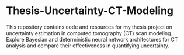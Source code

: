 # Thesis-Uncertainty-CT-Modeling
This repository contains code and resources for my thesis project on uncertainty estimation in computed tomography (CT) scan modeling. Explore Bayesian and deterministic neural network architectures for CT analysis and compare their effectiveness in quantifying uncertainty. 
